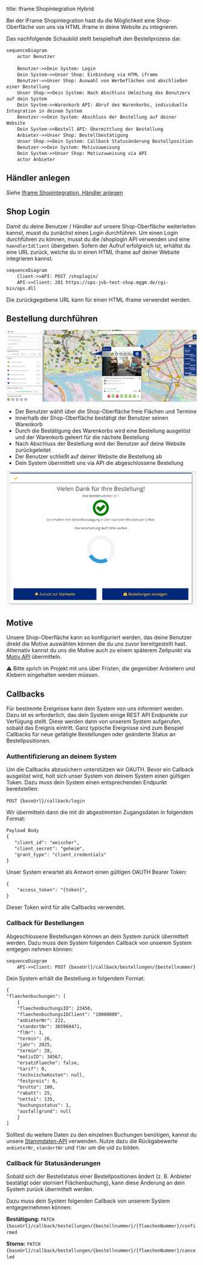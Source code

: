 title: Iframe Shopintegration Hybrid

Bei der IFrame Shopintegration hast du die Möglichkeit eine Shop-Oberfläche von uns via HTML iframe in deine Website zu integrieren.

Das nachfolgende Schaubild stellt beispielhaft den Bestellprozess dar.

``` mermaid
sequenceDiagram
    actor Benutzer

    Benutzer->>Dein System: Login
    Dein System->>Unser Shop: Einbindung via HTML iframe
    Benutzer->>Unser Shop: Auswahl von Werbeflächen und abschließen einer Bestellung
    Unser Shop->>Dein System: Nach Abschluss Umleitung des Benutzers auf dein System
    Dein System->>Warenkorb API: Abruf des Warenkorbs, individuelle Integration in deinem System
    Benutzer->>Dein System: Abschluss der Bestellung auf deiner Website
    Dein System->>Bestell API: Übermittlung der Bestellung
    Anbieter->>Unser Shop: Bestellbestätigung
    Unser Shop->>Dein System: Callback Statusänderung Bestellposition
    Benutzer->>Dein System: Motivzuweisung
    Dein System->>Unser Shop: Motivzuweisung via API
    actor Anbieter
```

## Händler anlegen

Siehe [Iframe Shopintegration, Händler anlegen](1_Iframe-Shopintegration.md#handler-anlegen)


## Shop Login

Damit du deine Benutzer / Händler auf unsere Shop-Oberfläche weiterleiten kannst, musst du zunächst einen Login durchführen. Um einen Login durchführen zu können, musst du die /shoplogin API verwenden und eine ```haendlerIdClient``` übergeben. Sofern der Aufruf erfolgreich ist, erhältst du eine URL zurück, welche du in einen HTML iframe auf deiner Website integrieren kannst.

``` mermaid
sequenceDiagram
    Client->>API: POST /shoplogin/
    API->>Client: 201 https://ops-jvb-test-shop.mggm.de/cgi-bin/ops.dll
```

Die zurückgegebene URL kann für einen HTML iframe verwendet werden.

## Bestellung durchführen

![Der Shop](shopui.png)

- Der Benutzer wählt über die Shop-Oberfläche freie Flächen und Termine
- Innerhalb der Shop-Oberfläche bestätigt der Benutzer seinen Warenkorb
- Durch die Bestätigung des Warenkorbs wird eine Bestellung ausgelöst und der Warenkorb geleert für die nächste Bestellung
- Nach Abschluss der Bestellung wird der Benutzer auf deine Website zurückgeleitet
- Der Benutzer schließt auf deiner Website die Bestellung ab
- Dein System übermittelt uns via API die abgeschlossene Bestellung

![Checkout done](checkout-done.png)

## Motive

Unsere Shop-Oberfläche kann so konfiguriert werden, das deine Benutzer direkt die Motive auswählen können die du uns zuvor bereitgestellt hast. Alternativ kannst du uns die Motive auch zu einem späterem Zeitpunkt via [Motiv API](https://apim-jvb-we-prod.developer.azure-api.net/api-details#api=order-api&operation=patch-bestellung) übermitteln.

:warning: Bitte sprich im Projekt mit uns über Fristen, die  gegenüber Anbietern und Klebern eingehalten werden müssen.

## Callbacks

Für bestimmte Ereignisse kann dein System von uns informiert werden. Dazu ist es erforderlich, das dein System einige REST API Endpunkte zur Verfügung stellt. Diese werden dann von unserem System aufgerufen, sobald das Ereignis eintritt. Ganz typische Ereignisse sind zum Beispiel Callbacks für neue getätigte Bestellungen oder geänderte Status an Bestellpositionen.

### Authentifizierung an deinem System

Um die Callbacks abzusichern unterstützen wir OAUTH. Bevor ein Callback ausgelöst wird, holt sich unser System von deinem System einen gültigen Token. Dazu muss dein System einen entsprechenden Endpunkt bereitstellen:

```POST {baseUrl}/callback/login```

Wir übermitteln dann die mit dir abgestimmten Zugangsdaten in folgendem Format:

```
Payload Body
{
   "client_id": "weischer",
   "client_secret": "geheim",
   "grant_type": "client_credentials"
}
```

Unser System erwartet als Antwort einen gültigen OAUTH Bearer Token:

```
{
    "access_token": "{token}",
}
```

Dieser Token wird für alle Callbacks verwendet.

### Callback für Bestellungen

Abgeschlossene Bestellungen können an dein System zurück übermittelt werden. Dazu muss dein System folgenden Callback von unserem System entgegen nehmen können:

``` mermaid
sequenceDiagram
    API->>Client: POST {baseUrl}/callback/bestellungen/{bestellnummer}
```

Dein System erhält die Bestellung in folgendem Format:

```
{
"flaechenbuchungen": [
    {
    "flaechenbuchungsID": 23456,
    "flaechenbuchungsIDClient": "10000009",
    "anbieterNr": 222,
    "standortNr": 365968471,
    "flNr": 1,
    "termin": 26,
    "jahr": 2025,
    "termin": 28,
    "motivID": 34567,
    "ersatzFlaeche": false,
    "tarif": 0,
    "technischeKosten": null,
    "festpreis": 0,
    "brutto": 180,
    "rabatt": 25,
    "netto1": 135,
    "buchungsstatus": 1,
    "ausfallgrund": null
    }
]
```

Solltest du weitere Daten zu den einzelnen Buchungen benötigen, kannst du unsere [Stammdaten-API](https://apim-jvb-we-prod.developer.azure-api.net/api-details#api=weischer-stammdaten-api-v3&operation=get-api-v3-grossflaechen-search-uid-uid-geschaeftsjahr-geschaeftsjahr) verwenden. Nutze dazu die Rückgabewerte ```anbieterNr```, ```standortNr``` und ```flNr``` um die uid zu bilden.

### Callback für Statusänderungen

Sobald sich der Bestellstatus einer Bestellpositionen ändert (z. B. Anbieter bestätigt oder storniert Flächenbuchung), kann diese Änderung an dein System zurück übermittelt werden.

Dazu muss dein System folgenden Callback von unserem System entgegennehmen können:

__Bestätigung:__
```PATCH {baseUrl}/callback/bestellungen/{bestellnummer}/{flaechenNummer}/confirmed```


__Storno:__
```PATCH {baseUrl}/callback/bestellungen/{bestellnummer}/{flaechenNummer}/canceled```